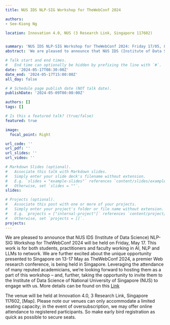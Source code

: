 ```yaml
---
title: NUS IDS NLP-SIG Workshop for TheWebConf 2024

authors:
- See-Kiong Ng

location: Innovation 4.0, NUS (3 Research Link, Singapore 117602)


summary: 'NUS IDS NLP-SIG Workshop for TheWebConf 2024: Friday 17/05, 8.30 am at I4'
abstract: 'We are pleased to announce that NUS IDS (Institute of Data Science) NLP-SIG Workshop for TheWebConf 2024 will be held on Friday, May 17.'

# Talk start and end times.
#   End time can optionally be hidden by prefixing the line with `#`.
date: '2024-05-17T08:30:00Z'
date_end: '2024-05-17T15:00:00Z'
all_day: false

# # Schedule page publish date (NOT talk date).
publishDate: '2024-05-09T00:00:00Z'

authors: []
tags: []

# Is this a featured talk? (true/false)
featured: true

image:
  focal_point: Right

url_code: ''
url_pdf: ''
url_slides: ''
url_video: ''

# Markdown Slides (optional).
#   Associate this talk with Markdown slides.
#   Simply enter your slide deck's filename without extension.
#   E.g. `slides = "example-slides"` references `content/slides/example-slides.md`.
#   Otherwise, set `slides = ""`.
slides:

# Projects (optional).
#   Associate this post with one or more of your projects.
#   Simply enter your project's folder or file name without extension.
#   E.g. `projects = ["internal-project"]` references `content/project/deep-learning/index.md`.
#   Otherwise, set `projects = []`.
projects:
---
```


We are pleased to announce that NUS IDS (Institute of Data Science) NLP-SIG Workshop for TheWebConf 2024 will be held on Friday, May 17. This work is for both students, practitioners and faculty working in AI, NLP and LLMs to network. We are further excited about the unique opportunity presented to Singapore on 13-17 May as TheWebConf 2024, a premier Web research conference, is being held in Singapore. Leveraging the attendance of many reputed academicians, we’re looking forward to hosting them as a part of this workshop – and, further, taking the opportunity to invite them to the Institute of Data Science of National University of Singapore (NUS) to engage with us. More details can be found on this [Link](https://nlp-sig.github.io/idsnlp-2024/)

The venue will be held at Innovation 4.0, 3 Research Link, Singapore 117602, [Map]. Please note our venues can only accommodate a limited seating capacity; in the event of oversubscription, we may offer online attendance to registered participants. So make early bird registration as quick as possible to secure seats.
